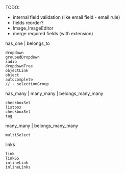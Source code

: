TODO:

- internal field validation (like email field - email rule)
- fields reorder?
- Image_ImageEditor
- merge required fields (with extension)

has_one | belongs_to

```
dropdown
groupedDropdown
radio
dropdownTree
objectLink
object
autocomplete
// - selectionGroup
```

has_many | many_many | belongs_many_many

```
checkboxSet
listbox
checkboxSet
tag
```

many_many | belongs_many_many

```
multiSelect
```

links

```
link
linkSS
inlineLink
inlineLinks
```
